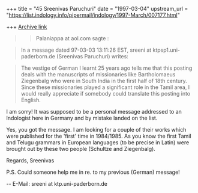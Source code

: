 +++
title = "45 Sreenivas Paruchuri"
date = "1997-03-04"
upstream_url = "https://list.indology.info/pipermail/indology/1997-March/007177.html"

+++
[Archive link](https://list.indology.info/pipermail/indology/1997-March/007177.html)

>> Palaniappa at aol.com sagte :

> In a message dated 97-03-03 13:11:26 EST, sreeni at ktpsp1.uni-paderborn.de
> (Sreenivas Paruchuri) writes:

> The vestige of German I learnt 25 years ago tells me that this posting deals
> with the manuscripts of missionaries like Bartholomaeus Ziegenbalg who were
> in South India in the first half of 18th century. Since these missionaries
> played a significant role in the Tamil area, I would really appreciate if
> somebody could translate this posting into English.

I am sorry! It was supposed to be a personal message addressed to an
Indologist here in Germany and by mistake landed on the list.

Yes, you got the message. I am looking for a couple of their works which 
were published for the 'first' time in 1984/1985. As you know the first 
Tamil and Telugu grammars in European languages (to be precise in Latin) 
were brought out by these two people (Schultze and Ziegenbalg).

Regards,
Sreenivas

P.S. Could someone help me in re. to my previous (German) message!

-- 
E-Mail: sreeni at ktp.uni-paderborn.de




